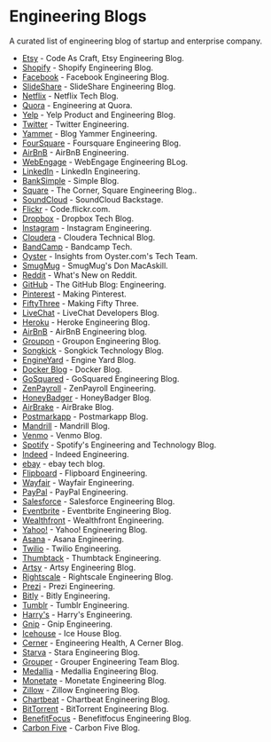 # Engineering Blogs
A curated list of engineering blog of startup and enterprise company.

* [Etsy](https://codeascraft.com/) - Code As Craft, Etsy Engineering Blog.
* [Shopify](http://www.shopify.com/technology) - Shopify Engineering Blog.
* [Facebook](https://code.facebook.com/posts/) - Facebook Engineering Blog.
* [SlideShare](http://engineering.slideshare.net/) - SlideShare Engineering Blog.
* [Netflix](http://techblog.netflix.com/) - Netflix Tech Blog.
* [Quora](http://engineering.quora.com/) - Engineering at Quora.
* [Yelp](http://engineeringblog.yelp.com/) - Yelp Product and Engineering Blog.
* [Twitter](https://blog.twitter.com/engineering) - Twitter Engineering.
* [Yammer](http://eng.yammer.com/blog/) - Blog Yammer Engineering.
* [FourSquare](http://engineering.foursquare.com/) - Foursquare Engineering Blog.
* [AirBnB](http://nerds.airbnb.com/) - AirBnB Engineering.
* [WebEngage](http://engineering.webengage.com/) - WebEngage Engineering BLog.
* [LinkedIn](http://engineering.linkedin.com/blog) - LinkedIn Engineering.
* [BankSimple](https://www.simple.com/engineering/) - Simple Blog.
* [Square](http://corner.squareup.com/) - The Corner, Square Engineering Blog..
* [SoundCloud](http://backstage.soundcloud.com/) - SoundCloud Backstage.
* [Flickr](http://code.flickr.net/) - Code.flickr.com.
* [Dropbox](https://tech.dropbox.com/) - Dropbox Tech Blog. 
* [Instagram](http://instagram-engineering.tumblr.com/) - Instagram Engineering.
* [Cloudera](http://blog.cloudera.com/blog/) - Cloudera Technical Blog.
* [BandCamp](http://bandcamptech.wordpress.com/) - Bandcamp Tech.
* [Oyster](http://tech.oyster.com/) - Insights from Oyster.com's Tech Team.
* [SmugMug](http://engineering.slideshare.com/) - SmugMug's Don MacAskill.
* [Reddit](http://blog.reddit.com/) - What's New on Reddit.
* [GitHub](https://github.com/blog/category/engineering) - The GitHub Blog: Engineering.
* [Pinterest](http://engineering.pinterest.com/) - Making Pinterest.
* [FiftyThree](http://making.fiftythree.com/) - Making Fifty Three.
* [LiveChat](http://developers.livechatinc.com/blog/) - LiveChat Developers Blog.
* [Heroku](http://engineering.heroku.com/) - Heroke Engineering Blog.
* [AirBnB](http://nerds.airbnb.com/) - AirBnB Engineering blog.
* [Groupon](https://engineering.groupon.com/) - Groupon Engineering Blog.
* [Songkick](http://devblog.songkick.com/) - Songkick Technology Blog.
* [EngineYard](https://blog.engineyard.com/) - Engine Yard Blog.
* [Docker Blog](http://blog.docker.com) - Docker Blog.
* [GoSquared](https://engineering.gosquared.com/) - GoSquared Engineering Blog.
* [ZenPayroll](http://engineering.zenpayroll.com/) - ZenPayroll Engineering.
* [HoneyBadger](https://www.honeybadger.io/blog) - HoneyBadger Blog.
* [AirBrake](https://airbrake.io/blog/) - AirBrake Blog.
* [Postmarkapp](http://blog.postmarkapp.com/) - Postmarkapp Blog.
* [Mandrill](http://blog.mandrill.com/) - Mandrill Blog.
* [Venmo](http://engineering.venmo.com/) - Venmo Blog.
* [Spotify](https://labs.spotify.com/) - Spotify's Engineering and Technology Blog.
* [Indeed](http://engineering.indeed.com/blog/) - Indeed Engineering.
* [ebay](http://www.ebaytechblog.com) - ebay tech blog.
* [Flipboard](http://engineering.flipboard.com/) - Flipboard Engineering.
* [Wayfair](http://engineering.wayfair.com/) - Wayfair Engineering.
* [PayPal](https://www.paypal-engineering.com/) - PayPal Engineering.
* [Salesforce](https://developer.salesforce.com/blogs/engineering/) - Salesforce Engineering Blog.
* [Eventbrite](https://engineering.eventbrite.com/) - Eventbrite Engineering Blog.
* [Wealthfront](http://eng.wealthfront.com/) - Wealthfront Engineering.
* [Yahoo!](http://yahooeng.tumblr.com/) - Yahoo! Engineering Blog.
* [Asana](https://eng.asana.com/) - Asana Engineering.
* [Twilio](https://www.twilio.com/engineering/) - Twilio Engineering.
* [Thumbtack](http://www.thumbtack.com/engineering/) - Thumbtack Engineering.
* [Artsy](http://artsy.github.io/) - Artsy Engineering Blog.
* [Rightscale](http://eng.rightscale.com/) - Rightscale Engineering Blog.
* [Prezi](http://engineering.prezi.com/) - Prezi Engineering.
* [Bitly](http://word.bitly.com/) - Bitly Engineering.
* [Tumblr](http://engineering.tumblr.com/) - Tumblr Engineering.
* [Harry's](http://engineering.harrys.com/) - Harry's Engineering.
* [Gnip](https://engineering.gnip.com/) - Gnip Engineering.
* [Icehouse](https://www.icehousecorp.com/blog) - Ice House Blog.
* [Cerner](http://engineering.cerner.com/) - Engineering Health, A Cerner Blog.
* [Starva](http://engineering.strava.com/) - Stara Engineering Blog.
* [Grouper](http://eng.joingrouper.com/) - Grouper Engineering Team Blog.
* [Medallia](http://engineering.medallia.com/blog/) - Medallia Engineering Blog.
* [Monetate](http://engineering.monetate.com/) - Monetate Engineering Blog.
* [Zillow](https://engineering.zillow.com/) - Zillow Engineering Blog.
* [Chartbeat](http://engineering.chartbeat.com/) - Chartbeat Engineering Blog.
* [BitTorrent](http://engineering.bittorrent.com/) - BitTorrent Engineering Blog.
* [BenefitFocus](http://engineering.benefitfocus.com/) - Benefitfocus Engineering Blog.
* [Carbon Five](http://blog.carbonfive.com/) - Carbon Five Blog.
